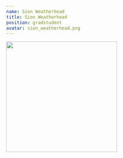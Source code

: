 ```yaml
---
name: Sion Weatherhead
title: Sion Weatherhead
position: gradstudent
avatar: sion_weatherhead.png
---
```


<img width="300" src="{{site.baseurl}}/images/people/{{page.avatar}}" data-action="zoom">

<!-- <i class="fa fa-bar-chart"></i> [Google Scholar](https://scholar.google.com.au/citations?hl=en&user=4du0aBwAAAAJ) -->
<br>
<!-- <i class="fa fa-home"></i> [Homepage](https://) -->
